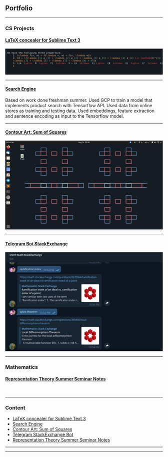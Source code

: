 ## Portfolio

---

### CS Projects  

#### [LaTeX concealer for Sublime Text 3](/LaTeX_conceal)

<img src="images/conceal_tex.gif?raw=true"/>
</br>

---

#### [Search Engine](/search)

Based on work done freshman summer. Used GCP to train a model that implements product search with Tensorflow API. Used data from online stores as training and testing data. Used embeddings, feature extraction and sentence encoding as input to the Tensorflow model.

---

#### [Contour Art: Sum of Squares](/SOS_wallpaper)

<img src="images/wallpaper_art_1.png?raw=true"/>
</br>

---

#### [Telegram Bot StackExchange](/telegram_bot)
<img src="images/telegram_bot.png?raw=true"/>
</br>

---

### Mathematics 
#### [Representation Theory Summer Seminar Notes](/pdf/rep_theory.pdf)
</br>

---

### Content

- [LaTeX concealer for Sublime Text 3](/LaTeX_conceal)
- [Search Engine](/search)
- [Contour Art: Sum of Squares](/SOS_wallpaper)
- [Telegram StackExchange Bot](/telegram_bot)
- [Representation Theory Summer Seminar Notes](/pdf/rep_theory.pdf)



---


---

